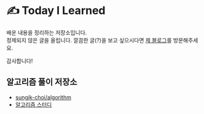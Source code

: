 # ✍️ Today I Learned

배운 내용을 정리하는 저장소입니다.  
정제되지 않은 글을 올립니다. 깔끔한 글(?)을 보고 싶으시다면 [제 블로그](https://sungikchoi.com)를 방문해주세요.

감사합니다!

## 알고리즘 풀이 저장소

* [sungik-choi/algorithm](https://github.com/sungik-choi/algorithm)
* [알고리즘 스터디](https://github.com/ProblemSolvedStudy/problem-solved)
